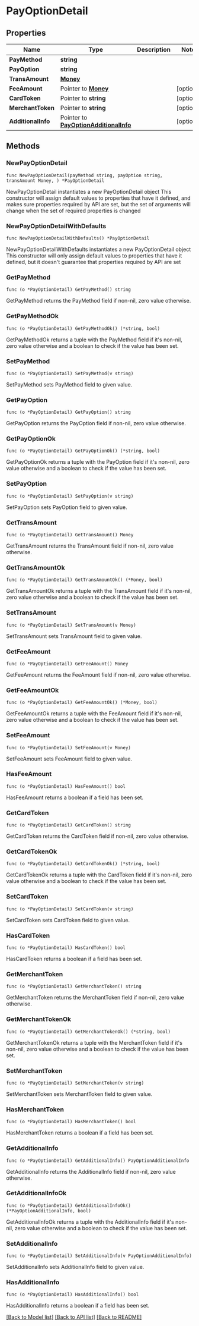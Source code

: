 # PayOptionDetail

## Properties

Name | Type | Description | Notes
------------ | ------------- | ------------- | -------------
**PayMethod** | **string** |  | 
**PayOption** | **string** |  | 
**TransAmount** | [**Money**](Money.md) |  | 
**FeeAmount** | Pointer to [**Money**](Money.md) |  | [optional] 
**CardToken** | Pointer to **string** |  | [optional] 
**MerchantToken** | Pointer to **string** |  | [optional] 
**AdditionalInfo** | Pointer to [**PayOptionAdditionalInfo**](PayOptionAdditionalInfo.md) |  | [optional] 

## Methods

### NewPayOptionDetail

`func NewPayOptionDetail(payMethod string, payOption string, transAmount Money, ) *PayOptionDetail`

NewPayOptionDetail instantiates a new PayOptionDetail object
This constructor will assign default values to properties that have it defined,
and makes sure properties required by API are set, but the set of arguments
will change when the set of required properties is changed

### NewPayOptionDetailWithDefaults

`func NewPayOptionDetailWithDefaults() *PayOptionDetail`

NewPayOptionDetailWithDefaults instantiates a new PayOptionDetail object
This constructor will only assign default values to properties that have it defined,
but it doesn't guarantee that properties required by API are set

### GetPayMethod

`func (o *PayOptionDetail) GetPayMethod() string`

GetPayMethod returns the PayMethod field if non-nil, zero value otherwise.

### GetPayMethodOk

`func (o *PayOptionDetail) GetPayMethodOk() (*string, bool)`

GetPayMethodOk returns a tuple with the PayMethod field if it's non-nil, zero value otherwise
and a boolean to check if the value has been set.

### SetPayMethod

`func (o *PayOptionDetail) SetPayMethod(v string)`

SetPayMethod sets PayMethod field to given value.


### GetPayOption

`func (o *PayOptionDetail) GetPayOption() string`

GetPayOption returns the PayOption field if non-nil, zero value otherwise.

### GetPayOptionOk

`func (o *PayOptionDetail) GetPayOptionOk() (*string, bool)`

GetPayOptionOk returns a tuple with the PayOption field if it's non-nil, zero value otherwise
and a boolean to check if the value has been set.

### SetPayOption

`func (o *PayOptionDetail) SetPayOption(v string)`

SetPayOption sets PayOption field to given value.


### GetTransAmount

`func (o *PayOptionDetail) GetTransAmount() Money`

GetTransAmount returns the TransAmount field if non-nil, zero value otherwise.

### GetTransAmountOk

`func (o *PayOptionDetail) GetTransAmountOk() (*Money, bool)`

GetTransAmountOk returns a tuple with the TransAmount field if it's non-nil, zero value otherwise
and a boolean to check if the value has been set.

### SetTransAmount

`func (o *PayOptionDetail) SetTransAmount(v Money)`

SetTransAmount sets TransAmount field to given value.


### GetFeeAmount

`func (o *PayOptionDetail) GetFeeAmount() Money`

GetFeeAmount returns the FeeAmount field if non-nil, zero value otherwise.

### GetFeeAmountOk

`func (o *PayOptionDetail) GetFeeAmountOk() (*Money, bool)`

GetFeeAmountOk returns a tuple with the FeeAmount field if it's non-nil, zero value otherwise
and a boolean to check if the value has been set.

### SetFeeAmount

`func (o *PayOptionDetail) SetFeeAmount(v Money)`

SetFeeAmount sets FeeAmount field to given value.

### HasFeeAmount

`func (o *PayOptionDetail) HasFeeAmount() bool`

HasFeeAmount returns a boolean if a field has been set.

### GetCardToken

`func (o *PayOptionDetail) GetCardToken() string`

GetCardToken returns the CardToken field if non-nil, zero value otherwise.

### GetCardTokenOk

`func (o *PayOptionDetail) GetCardTokenOk() (*string, bool)`

GetCardTokenOk returns a tuple with the CardToken field if it's non-nil, zero value otherwise
and a boolean to check if the value has been set.

### SetCardToken

`func (o *PayOptionDetail) SetCardToken(v string)`

SetCardToken sets CardToken field to given value.

### HasCardToken

`func (o *PayOptionDetail) HasCardToken() bool`

HasCardToken returns a boolean if a field has been set.

### GetMerchantToken

`func (o *PayOptionDetail) GetMerchantToken() string`

GetMerchantToken returns the MerchantToken field if non-nil, zero value otherwise.

### GetMerchantTokenOk

`func (o *PayOptionDetail) GetMerchantTokenOk() (*string, bool)`

GetMerchantTokenOk returns a tuple with the MerchantToken field if it's non-nil, zero value otherwise
and a boolean to check if the value has been set.

### SetMerchantToken

`func (o *PayOptionDetail) SetMerchantToken(v string)`

SetMerchantToken sets MerchantToken field to given value.

### HasMerchantToken

`func (o *PayOptionDetail) HasMerchantToken() bool`

HasMerchantToken returns a boolean if a field has been set.

### GetAdditionalInfo

`func (o *PayOptionDetail) GetAdditionalInfo() PayOptionAdditionalInfo`

GetAdditionalInfo returns the AdditionalInfo field if non-nil, zero value otherwise.

### GetAdditionalInfoOk

`func (o *PayOptionDetail) GetAdditionalInfoOk() (*PayOptionAdditionalInfo, bool)`

GetAdditionalInfoOk returns a tuple with the AdditionalInfo field if it's non-nil, zero value otherwise
and a boolean to check if the value has been set.

### SetAdditionalInfo

`func (o *PayOptionDetail) SetAdditionalInfo(v PayOptionAdditionalInfo)`

SetAdditionalInfo sets AdditionalInfo field to given value.

### HasAdditionalInfo

`func (o *PayOptionDetail) HasAdditionalInfo() bool`

HasAdditionalInfo returns a boolean if a field has been set.


[[Back to Model list]](../README.md#documentation-for-models) [[Back to API list]](../README.md#documentation-for-api-endpoints) [[Back to README]](../README.md)


